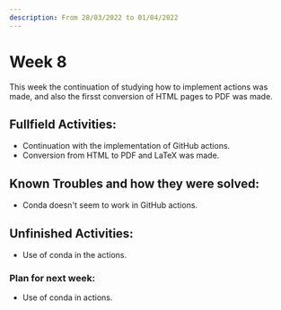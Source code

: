 ```yaml
---
description: From 28/03/2022 to 01/04/2022
---
```


# Week 8

This week the continuation of studying how to implement actions was made, and
also the firsst conversion of HTML pages to PDF was made.

## Fullfield Activities:

* Continuation with the implementation of GitHub actions.
* Conversion from HTML to PDF and LaTeX was made.

## Known Troubles and how they were solved:

* Conda doesn't seem to work in GitHub actions.

## Unfinished Activities:

* Use of conda in the actions.

### Plan for next week:

* Use of conda in actions.
<script src="https://utteranc.es/client.js"
        repo="PhantomAurelia/activitiesbook-jb"
        issue-term="pathname"
        theme="github-light"
        crossorigin="anonymous"
        async>
</script>